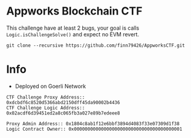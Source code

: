 # Appworks Blockchain CTF

This challenge have at least 2 bugs, your goal is calls `Logic.isChallengeSolve()` and expect no EVM revert.

```
git clone --recursive https://github.com/finn79426/AppworksCTF.git
```

# Info

- Deployed on Goerli Network

```
CTF Challenge Proxy Address:: 0xdcbdf6c8520d5366abd2150dff45da90002b4436
CTF Challenge Logic Address:: 0x02acdf6d39451ed2a8c065fb3a027e89b7edeee8
```

```
Proxy Admin Address:: 0x1804c8ab1f12e6bbf3894d4083f33e07309d1f38
Logic Contract Owner:: 0x0000000000000000000000000000000000000001
```
